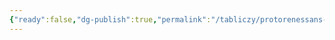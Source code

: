 ```yaml
---
{"ready":false,"dg-publish":true,"permalink":"/tabliczy/protorenessans-i-rannee-vozrozhdenie/ohota/","dgPassFrontmatter":true}
---
```



